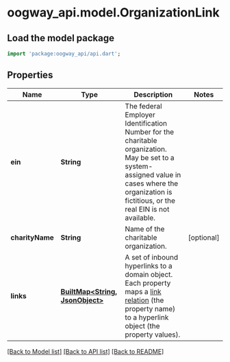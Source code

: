 # oogway_api.model.OrganizationLink

## Load the model package
```dart
import 'package:oogway_api/api.dart';
```

## Properties
Name | Type | Description | Notes
------------ | ------------- | ------------- | -------------
**ein** | **String** | The federal Employer Identification Number for the charitable organization. May be set to a system-assigned value in cases where the organization is fictitious, or the real EIN is not available. | 
**charityName** | **String** | Name of the charitable organization. | [optional] 
**links** | [**BuiltMap&lt;String, JsonObject&gt;**](JsonObject.md) | A set of inbound hyperlinks to a domain object. Each property maps a [link relation](https://www.iana.org/assignments/link-relations/link-relations.xhtml) (the property name) to a hyperlink object (the property values).  | 

[[Back to Model list]](../README.md#documentation-for-models) [[Back to API list]](../README.md#documentation-for-api-endpoints) [[Back to README]](../README.md)


